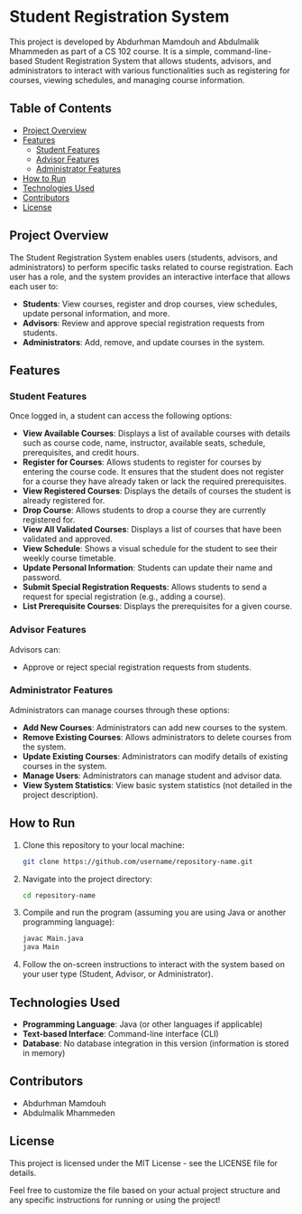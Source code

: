# Student Registration System

This project is developed by Abdurhman Mamdouh and Abdulmalik Mhammeden as part of a CS 102 course. It is a simple, command-line-based Student Registration System that allows students, advisors, and administrators to interact with various functionalities such as registering for courses, viewing schedules, and managing course information.

## Table of Contents

- [Project Overview](#project-overview)
- [Features](#features)
  - [Student Features](#student-features)
  - [Advisor Features](#advisor-features)
  - [Administrator Features](#administrator-features)
- [How to Run](#how-to-run)
- [Technologies Used](#technologies-used)
- [Contributors](#contributors)
- [License](#license)

## Project Overview

The Student Registration System enables users (students, advisors, and administrators) to perform specific tasks related to course registration. Each user has a role, and the system provides an interactive interface that allows each user to:

- **Students**: View courses, register and drop courses, view schedules, update personal information, and more.
- **Advisors**: Review and approve special registration requests from students.
- **Administrators**: Add, remove, and update courses in the system.

## Features

### Student Features

Once logged in, a student can access the following options:

- **View Available Courses**: Displays a list of available courses with details such as course code, name, instructor, available seats, schedule, prerequisites, and credit hours.
- **Register for Courses**: Allows students to register for courses by entering the course code. It ensures that the student does not register for a course they have already taken or lack the required prerequisites.
- **View Registered Courses**: Displays the details of courses the student is already registered for.
- **Drop Course**: Allows students to drop a course they are currently registered for.
- **View All Validated Courses**: Displays a list of courses that have been validated and approved.
- **View Schedule**: Shows a visual schedule for the student to see their weekly course timetable.
- **Update Personal Information**: Students can update their name and password.
- **Submit Special Registration Requests**: Allows students to send a request for special registration (e.g., adding a course).
- **List Prerequisite Courses**: Displays the prerequisites for a given course.

### Advisor Features

Advisors can:

- Approve or reject special registration requests from students.

### Administrator Features

Administrators can manage courses through these options:

- **Add New Courses**: Administrators can add new courses to the system.
- **Remove Existing Courses**: Allows administrators to delete courses from the system.
- **Update Existing Courses**: Administrators can modify details of existing courses in the system.
- **Manage Users**: Administrators can manage student and advisor data.
- **View System Statistics**: View basic system statistics (not detailed in the project description).

## How to Run

1. Clone this repository to your local machine:
    ```bash
    git clone https://github.com/username/repository-name.git
    ```

2. Navigate into the project directory:
    ```bash
    cd repository-name
    ```

3. Compile and run the program (assuming you are using Java or another programming language):
    ```bash
    javac Main.java
    java Main
    ```

4. Follow the on-screen instructions to interact with the system based on your user type (Student, Advisor, or Administrator).

## Technologies Used

- **Programming Language**: Java (or other languages if applicable)
- **Text-based Interface**: Command-line interface (CLI)
- **Database**: No database integration in this version (information is stored in memory)

## Contributors

- Abdurhman Mamdouh
- Abdulmalik Mhammeden

## License

This project is licensed under the MIT License - see the LICENSE file for details.

Feel free to customize the file based on your actual project structure and any specific instructions for running or using the project!
